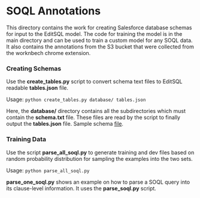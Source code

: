 # SOQL Annotations
This directory contains the work for creating Salesforce database schemas for input to the EditSQL model. The code for training the model is in the main directory and can be used to train a custom model for any SOQL data. It also contains the annotations from the S3 bucket that were collected from the worknbech chrome extension.

### Creating Schemas
Use the **create_tables.py** script to convert schema text files to EditSQL readable **tables.json** file.

Usage: `python create_tables.py database/ tables.json`

Here, the **database/** directory contains all the subdirectories which must contain the **schema.txt** file. These files are read by the script to finally output the **tables.json** file.
Sample schema [file](https://github.com/MetaMind/editsql/blob/master/soql/database/salesforce/schema.txt).

### Training Data
Use the script **parse_all_soql.py** to generate training and dev files based on random probability distribution for sampling the examples into the two sets.


Usage: `python parse_all_soql.py`

**parse_one_soql.py** shows an example on how to parse a SOQL query into its clause-level information. It uses the **parse_soql.py** script.
